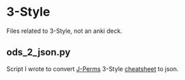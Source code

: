 # 3-Style

Files related to 3-Style, not an anki deck.

## ods_2_json.py

Script I wrote to convert [J-Perms](https://www.youtube.com/c/JPerm) 3-Style [cheatsheet](https://docs.google.com/spreadsheets/d/1rCpr-RVZVHq4S3ctRvuCfl37uy8A27okymzt5yqMPvk/edit#gid=757925729) to json.

